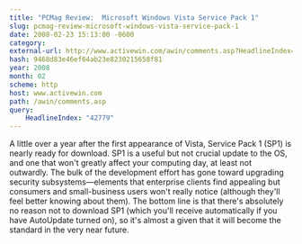 ```yaml
---
title: "PCMag Review:  Microsoft Windows Vista Service Pack 1"
slug: pcmag-review-microsoft-windows-vista-service-pack-1
date: 2008-02-23 15:13:00 -0600
category: 
external-url: http://www.activewin.com/awin/comments.asp?HeadlineIndex=42779
hash: 9468d83e46ef64ab23e8230215658f81
year: 2008
month: 02
scheme: http
host: www.activewin.com
path: /awin/comments.asp
query:
    HeadlineIndex: "42779"
---
```


A little over a year after the first appearance of Vista, Service Pack 1 (SP1) is nearly ready for download. SP1 is a useful but not crucial update to the OS, and one that won't greatly affect your computing day, at least not outwardly. The bulk of the development effort has gone toward upgrading security subsystems—elements that enterprise clients find appealing but consumers and small-business users won't really notice (although they'll feel better knowing about them). The bottom line is that there's absolutely no reason not to download SP1 (which you'll receive automatically if you have AutoUpdate turned on), so it's almost a given that it will become the standard in the very near future.
